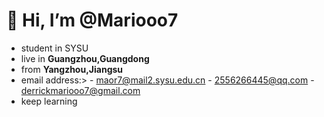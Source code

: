 # 👋 Hi, I’m @Mariooo7
- student in SYSU
- live in **Guangzhou,Guangdong**
- from **Yangzhou,Jiangsu**
- email address:> - maor7@mail2.sysu.edu.cn
                  - 2556266445@qq.com
                  - derrickmariooo7@gmail.com
- keep learning
